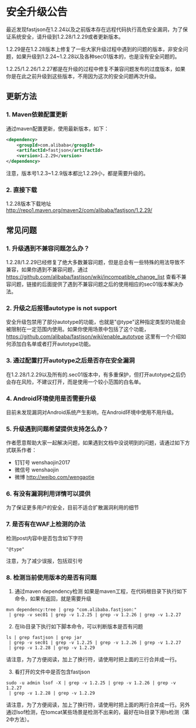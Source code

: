 # 安全升级公告
最近发现fastjson在1.2.24以及之前版本存在远程代码执行高危安全漏洞，为了保证系统安全，请升级到1.2.28/1.2.29或者更新版本。

1.2.29是在1.2.28版本上修复了一些大家升级过程中遇到的问题的版本，非安全问题，如果升级到1.2.24~1.2.28以及各种sec01版本的，也是没有安全问题的。

1.2.25/1.2.26/1.2.27都是在升级的过程中修复不兼容问题发布的过度版本，如果你是在此之前升级到这些版本，不用因为这次的安全问题再次升级。

## 更新方法
### 1. Maven依赖配置更新
通过maven配置更新，使用最新版本，如下：
```xml
<dependency>
    <groupId>com.alibaba</groupId>
    <artifactId>fastjson</artifactId>
    <version>1.2.29</version>
</dependency>
```

注意，版本号1.2.3~1.2.9版本都比1.2.29小，都是需要升级的。

### 2. 直接下载
1.2.28版本下载地址
http://repo1.maven.org/maven2/com/alibaba/fastjson/1.2.29/

## 常见问题
### 1. 升级遇到不兼容问题怎么办？
1.2.28/1.2.29已经修复了绝大多数兼容问题，但是总会有一些特殊的用法导致不兼容，如果你遇到不兼容问题，通过 https://github.com/alibaba/fastjson/wiki/incompatible_change_list 查看不兼容问题，链接的后面提供了遇到不兼容问题之后的使用相应的sec01版本解决办法。

### 2. 升级之后报错autotype is not support
安全升级包禁用了部分autotype的功能，也就是"@type"这种指定类型的功能会被限制在一定范围内使用。如果你使用场景中包括了这个功能，https://github.com/alibaba/fastjson/wiki/enable_autotype 这里有一个介绍如何添加白名单或者打开autotype功能。

### 3. 通过配置打开autotype之后是否存在安全漏洞
在1.2.28/1.2.29以及所有的.sec01版本中，有多重保护，但打开autotype之后仍会存在风险，不建议打开，而是使用一个较小范围的白名单。

### 4. Android环境使用是否需要升级
目前未发现漏洞对Android系统产生影响，在Android环境中使用不用升级。

### 5. 升级遇到问题希望提供支持怎么办？
作者愿意帮助大家一起解决问题，如果遇到文档中没说明到的问题，请通过如下方式联系作者：
* 钉钉号 wenshaojin2017
* 微信号 wenshaojin
* 微博 http://weibo.com/wengaotie

### 6. 有没有漏洞利用详情可以提供
为了保证更多用户的安全，目前不适合扩散漏洞利用的细节

### 7. 是否有在WAF上检测的办法
检测post内容中是否包含如下字符
```
"@type"
```
注意，为了减少误报，包括双引号

### 8. 检测当前使用版本的是否有问题
1. 通过maven dependency检测
如果是maven工程，在代码根目录下执行如下命令，如果有返回，就是需要升级
```
mvn dependency:tree | grep "com.alibaba.fastjson:"
 | grep -v sec01 | grep -v 1.2.25 | grep -v 1.2.26 | grep -v 1.2.27
```

2. 在lib目录下执行如下脚本命令，可以判断版本是否有问题
```
ls | grep fastjson | grep jar
 | grep -v sec01 | grep -v 1.2.25 | grep -v 1.2.26 | grep -v 1.2.27
 | grep -v 1.2.28 | grep -v 1.2.29
```
请注意，为了方便阅读，加上了换行符，请使用时把上面的三行合并成一行。

3. 看打开的文件中是否包含fastjson
```
sudo -u admin lsof -X | grep -v 1.2.25 | grep -v 1.2.26 | grep -v 1.2.27
 | grep -v 1.2.28 | grep -v 1.2.29
```
请注意，为了方便阅读，加上了换行符，请使用时把上面的两行合并成一行。另外通过lsof检测，在tomcat某些场景是检测不出来的，最好在lib目录下用ls检测（第2中方法）。
